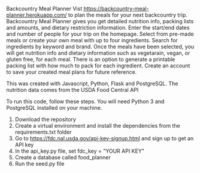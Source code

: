 Backcountry Meal Planner
Vist https://backcountry-meal-planner.herokuapp.com/ to plan the meals for your next backcountry trip.
Backcountry Meal Planner gives you get detailed nutrition info, packing lists and amounts, and dietary restriction information.
Enter the start/end dates and number of people for your trip on the homepage. Select from pre-made meals or create your own meal with up to four ingredients. Search for ingredients by keyword and brand. Once the meals have been selected, you will get nutrition info and dietary information such as vegetarain, vegan, or gluten free, for each meal. There is an option to generate a printable packing list with how much to pack for each ingredient. Create an account to save your created meal plans for future reference.

This was created with Javascript, Python, Flask and PostgreSQL. The nutrition data comes from the USDA Food Central API

To run this code, follow these steps.
You will need Python 3 and PostgreSQL installed on your machine.
1. Download the repository
2. Create a virtual environment and install the dependencies from the requirements.txt folder
3. Go to https://fdc.nal.usda.gov/api-key-signup.html and sign up to get an API key
4. In the api_key.py file, set fdc_key = "YOUR API KEY"
5. Create a database called food_planner
6. Run the seed.py file



